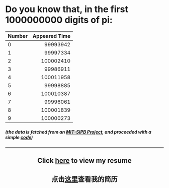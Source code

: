 # Do you know that, in the first 1000000000 digits of pi:

<div align="center">

Number | Appeared Time
:---   |    ---:
0 | 99993942
1 | 99997334
2 | 100002410
3 | 99986911
4 | 100011958
5 | 99998885 
6 | 100010387
7 | 99996061
8 | 100001839  
9 | 100000273
</div>

##### (the data is fetched from an [MIT-SIPB Project](https://stuff.mit.edu/afs/sipb/contrib/pi/), and proceeded with a simple [code](code.R))
---

<div align="center">

## Click [here](resume.pdf) to view my resume
## 点击[这里](徐子翔简历.pdf)查看我的简历
</div>

